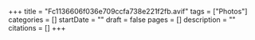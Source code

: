 +++
title = "Fc1136606f036e709ccfa738e221f2fb.avif"
tags = ["Photos"]
categories = []
startDate = ""
draft = false
pages = []
description = ""
citations = []
+++
